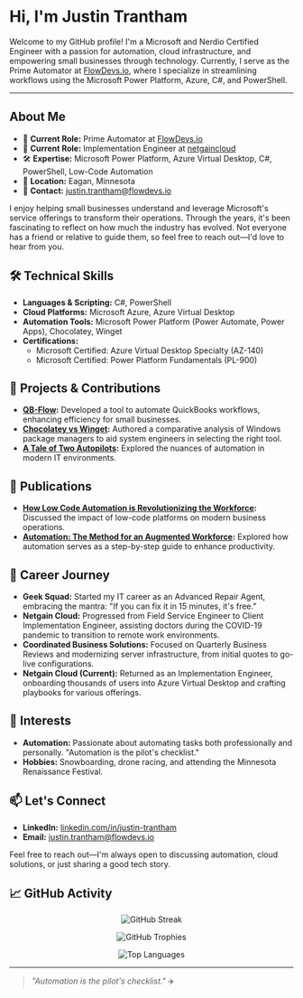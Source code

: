 # Hi, I'm Justin Trantham

Welcome to my GitHub profile! I'm a Microsoft and Nerdio Certified Engineer with a passion for automation, cloud infrastructure, and empowering small businesses through technology. Currently, I serve as the Prime Automator at [FlowDevs.io](https://flowdevs.io), where I specialize in streamlining workflows using the Microsoft Power Platform, Azure, C#, and PowerShell.

---

## About Me

- 💼 **Current Role:** Prime Automator at [FlowDevs.io](https://flowdevs.io/team/justin-trantham)
- 💼 **Current Role:** Implementation Engineer at [netgaincloud](https://www.netgaincloud.com)
- 🛠️ **Expertise:** Microsoft Power Platform, Azure Virtual Desktop, C#, PowerShell, Low-Code Automation
- 📍 **Location:** Eagan, Minnesota
- 📧 **Contact:** [justin.trantham@flowdevs.io](mailto:justin.trantham@flowdevs.io)

I enjoy helping small businesses understand and leverage Microsoft's service offerings to transform their operations. Through the years, it's been fascinating to reflect on how much the industry has evolved. Not everyone has a friend or relative to guide them, so feel free to reach out—I'd love to hear from you.

## 🛠️ Technical Skills

- **Languages & Scripting:** C#, PowerShell
- **Cloud Platforms:** Microsoft Azure, Azure Virtual Desktop
- **Automation Tools:** Microsoft Power Platform (Power Automate, Power Apps), Chocolatey, Winget
- **Certifications:**
  - Microsoft Certified: Azure Virtual Desktop Specialty (AZ-140)
  - Microsoft Certified: Power Platform Fundamentals (PL-900)

## 🧰 Projects & Contributions

- **[QB-Flow](https://flowdevs.io/qb-flow):** Developed a tool to automate QuickBooks workflows, enhancing efficiency for small businesses.
- **[Chocolatey vs Winget](https://www.flowdevs.io/post/chocolatey-vs-winget-modern-windows-package-management-for-system-engineers):** Authored a comparative analysis of Windows package managers to aid system engineers in selecting the right tool.
- **[A Tale of Two Autopilots](https://www.flowdevs.io/post/a-tale-of-two-autopilots):** Explored the nuances of automation in modern IT environments.

## 📝 Publications

- **[How Low Code Automation is Revolutionizing the Workforce](https://www.linkedin.com/pulse/how-low-code-automation-revolutionizing-workforce-justin-trantham):** Discussed the impact of low-code platforms on modern business operations.
- **[Automation: The Method for an Augmented Workforce](https://www.linkedin.com/pulse/automation-method-more-productive-workforce-justin-trantham):** Explored how automation serves as a step-by-step guide to enhance productivity.

## 🧳 Career Journey

- **Geek Squad:** Started my IT career as an Advanced Repair Agent, embracing the mantra: "If you can fix it in 15 minutes, it's free."
- **Netgain Cloud:** Progressed from Field Service Engineer to Client Implementation Engineer, assisting doctors during the COVID-19 pandemic to transition to remote work environments.
- **Coordinated Business Solutions:** Focused on Quarterly Business Reviews and modernizing server infrastructure, from initial quotes to go-live configurations.
- **Netgain Cloud (Current):** Returned as an Implementation Engineer, onboarding thousands of users into Azure Virtual Desktop and crafting playbooks for various offerings.

## 🎯 Interests

- **Automation:** Passionate about automating tasks both professionally and personally. "Automation is the pilot's checklist."
- **Hobbies:** Snowboarding, drone racing, and attending the Minnesota Renaissance Festival.

## 📫 Let's Connect

- **LinkedIn:** [linkedin.com/in/justin-trantham](https://www.linkedin.com/in/justin-trantham)
- **Email:** [justin.trantham@flowdevs.io](mailto:justin.trantham@flowdevs.io)

Feel free to reach out—I'm always open to discussing automation, cloud solutions, or just sharing a good tech story.

## 📈 GitHub Activity

<p align="center"> <img src="https://streak-stats.demolab.com?user=CakeRepository&theme=dark&date_format=M%20j%5B%2C%20Y%5D" alt="GitHub Streak" /> </p> 
<p align="center"> <img src="https://github-profile-trophy.vercel.app/?username=CakeRepository&theme=darkhub&no-frame=true&column=4" alt="GitHub Trophies" /> 
</p> <p align="center"> <img src="https://github-readme-stats.vercel.app/api/top-langs/?username=CakeRepository&layout=compact&theme=dark" alt="Top Languages" /> </p>

---

> _"Automation is the pilot's checklist."_ ✈️  

